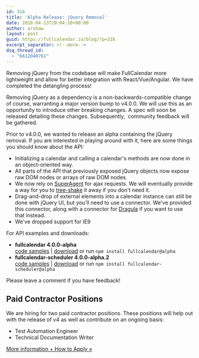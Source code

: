 ```yaml
---
id: 316
title: 'Alpha Release: jQuery Removal'
date: 2018-04-13T20:04:10+00:00
author: arshaw
layout: post
guid: https://fullcalendar.io/blog/?p=316
excerpt_separator: <!--more-->
dsq_thread_id:
  - "6612040761"
---
```

Removing jQuery from the codebase will make FullCalendar more lightweight and allow for better integration with React/Vue/Angular. We have completed the detangling process!<!--more-->

Removing jQuery as a dependency is a non-backwards-compatible change of course, warranting a major version bump to v4.0.0. We will use this as an opportunity to introduce other breaking changes. A spec will soon be released detailing these changes. Subsequently,  community feedback will be gathered.

Prior to v4.0.0, we wanted to release an alpha containing the jQuery removal. If you are interested in playing around with it, here are some things you should know about the API:

  * Initializing a calendar and calling a calendar's methods are now done in an object-oriented way.
  * All parts of the API that previously exposed jQuery objects now expose raw DOM nodes or arrays of raw DOM nodes.
  * We now rely on [SuperAgent](https://visionmedia.github.io/superagent/) for ajax requests. We will eventually provide a way for you to [tree-shake](https://webpack.js.org/guides/tree-shaking/) it away if you don't need it.
  * Drag-and-drop of external elements into a calendar instance can still be done with jQuery UI, but you'll need to use a connector. We've provided this connector, along with a connector for [Dragula](https://bevacqua.github.io/dragula/) if you want to use that instead.
  * We've dropped support for IE9

For API examples and downloads:

  * **fullcalendar 4.0.0-alpha**  
    <a href="https://github.com/fullcalendar/fullcalendar/tree/jquery-removal/demos" target="_blank">code samples</a> | <a href="https://github.com/fullcalendar/fullcalendar/releases/tag/v4.0.0-alpha" target="_blank">download</a> or run `npm install fullcalendar@alpha`
  * **fullcalendar-scheduler 4.0.0-alpha.2**  
    <a href="https://github.com/fullcalendar/fullcalendar-scheduler/tree/jquery-removal/demos" target="_blank">code samples</a> | <a href="https://github.com/fullcalendar/fullcalendar-scheduler/releases/tag/v4.0.0-alpha.2" target="_blank">download</a> or run `npm install fullcalendar-scheduler@alpha`

Please leave a comment if you have feedback!

## Paid Contractor Positions

We are hiring for two paid contractor positions. These positions will help out with the release of v4 as well as contribute on an ongoing basis:

  * Test Automation Engineer
  * Technical Documentation Writer

[More information + How to Apply »](https://fullcalendar.io/opportunities)